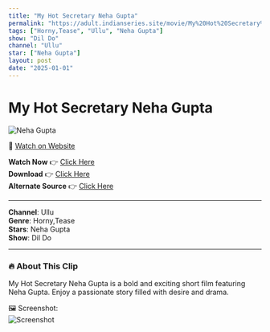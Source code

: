 ```yaml
---
title: "My Hot Secretary Neha Gupta"
permalink: "https://adult.indianseries.site/movie/My%20Hot%20Secretary%20Neha%20Gupta"
tags: ["Horny,Tease", "Ullu", "Neha Gupta"]
show: "Dil Do"
channel: "Ullu"
star: ["Neha Gupta"]
layout: post
date: "2025-01-01"
---
```


# My Hot Secretary Neha Gupta

![Neha Gupta](https://shorts.desisins.com/wp-content/uploads/2024/06/Neha-Gupta-Dil-Do-Office-Ullu-DesiSins.com_.jpg)

🔗 [Watch on Website](https://adult.indianseries.site/movie/My%20Hot%20Secretary%20Neha%20Gupta)

**Watch Now** 👉 [Click Here](https://adult.indianseries.site/movie/My%20Hot%20Secretary%20Neha%20Gupta)  
**Download** 👉 [Click Here](https://adult.indianseries.site/movie/My%20Hot%20Secretary%20Neha%20Gupta)  
**Alternate Source** 👉 [Click Here](https://adult.indianseries.site/movie/My%20Hot%20Secretary%20Neha%20Gupta)

---

**Channel**: Ullu  
**Genre**: Horny,Tease  
**Stars**: Neha Gupta  
**Show**: Dil Do

---

### 🔥 About This Clip

My Hot Secretary Neha Gupta is a bold and exciting short film featuring Neha Gupta. Enjoy a passionate story filled with desire and drama.
 
🖼️ Screenshot:  
![Screenshot](https://shorts.desisins.com/wp-content/uploads/2024/06/Neha-Gupta-Dil-Do-Office-Ullu-DesiSins.com_.jpg)
